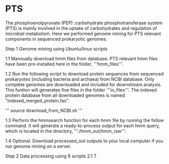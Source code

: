 # PTS
The phosphoenolpyruvate (PEP) :carbohydrate phosphotransferase system (PTS) is mainly involved in the uptake of carbohydrates and regulation of microbial metabolism. Here we performed genome mining for PTS relevant components in sequenced prokaryotic genomes.


Step 1 Genome mining using Ubuntu/linux scripts

  1.1 Mannually download hmm files from database. PTS relevant hmm files have been pre-installed here in the folder, '''hmm_files'''.
  
  1.2 Run the following script to download protein sequences from sequenced prokaryotes (including bacteria and archaea) from NCBI database. Only complete genomes are downloaded and included for downstream analysis. This funtion will generates five files in the folder '''in_files'''. The indexed protein database from all downloaded genomes is named "indexed_merged_protein.fas".
  
  '''
  source download_from_NCBI.sh
  '''
  
  1.3 Perform the hmmsearch function for each hmm file by running the follow command. It will generate a ready-to-process output for each hmm query, which is located in the directory, '''./hmm_out/hmm_raw'''.
  
  1.4 Optional: Download processed_out outputs to your local computer if you run genome mining on a server. 
  
Step 2 Data processing using R scripts
  2.1 T

